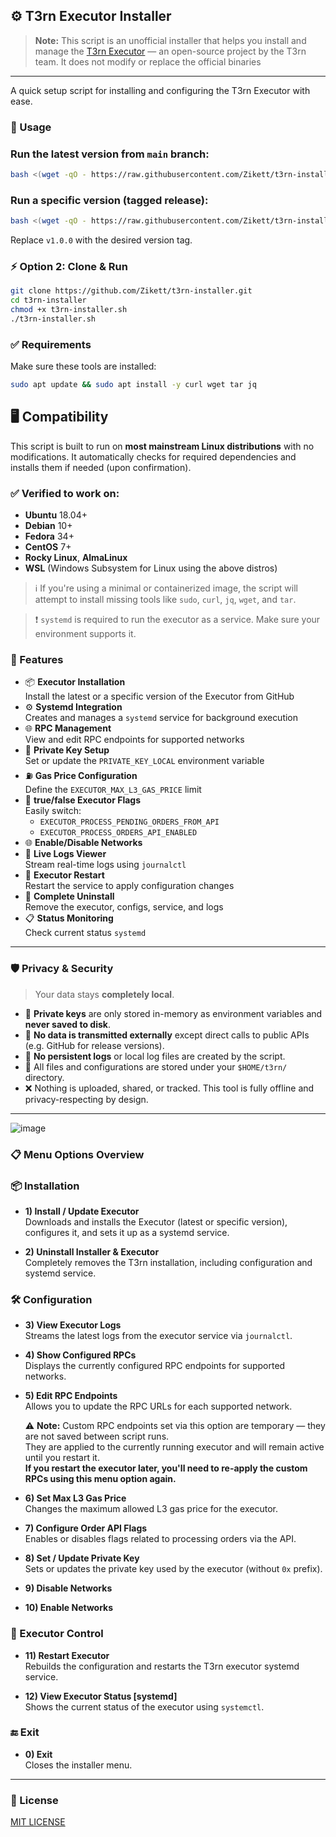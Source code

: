 ## ⚙️ T3rn Executor Installer

> **Note:** This script is an unofficial installer that helps you install and manage the [T3rn Executor](https://github.com/t3rn/executor-release) — an open-source project by the T3rn team.
> It does not modify or replace the official binaries
---

A quick setup script for installing and configuring the T3rn Executor with ease.

### 🚀 Usage

### Run the latest version from `main` branch:
```bash
bash <(wget -qO - https://raw.githubusercontent.com/Zikett/t3rn-installer/main/t3rn-installer.sh)
```

### Run a specific version (tagged release):
```bash
bash <(wget -qO - https://raw.githubusercontent.com/Zikett/t3rn-installer/v1.0.0/t3rn-installer.sh)
```

Replace `v1.0.0` with the desired version tag.

### ⚡ Option 2: Clone & Run

```bash
git clone https://github.com/Zikett/t3rn-installer.git
cd t3rn-installer
chmod +x t3rn-installer.sh
./t3rn-installer.sh
```

### ✅ Requirements

Make sure these tools are installed:

```bash
sudo apt update && sudo apt install -y curl wget tar jq
```
## 🖥️ Compatibility

This script is built to run on **most mainstream Linux distributions** with no modifications. It automatically checks for required dependencies and installs them if needed (upon confirmation).

### ✅ Verified to work on:
- **Ubuntu** 18.04+
- **Debian** 10+
- **Fedora** 34+
- **CentOS** 7+
- **Rocky Linux**, **AlmaLinux**
- **WSL** (Windows Subsystem for Linux using the above distros)

> ℹ️ If you're using a minimal or containerized image, the script will attempt to install missing tools like `sudo`, `curl`, `jq`, `wget`, and `tar`.

> ❗ `systemd` is required to run the executor as a service. Make sure your environment supports it.

### 🚀 Features

- 📦 **Executor Installation**  
  Install the latest or a specific version of the Executor from GitHub
- ⚙️ **Systemd Integration**  
  Creates and manages a `systemd` service for background execution
- 🌐 **RPC Management**  
  View and edit RPC endpoints for supported networks
- 🔐 **Private Key Setup**  
  Set or update the `PRIVATE_KEY_LOCAL` environment variable
- ⛽ **Gas Price Configuration**  
  Define the `EXECUTOR_MAX_L3_GAS_PRICE` limit
- 🧠 **true/false Executor Flags**  
  Easily switch:
  - `EXECUTOR_PROCESS_PENDING_ORDERS_FROM_API`
  - `EXECUTOR_PROCESS_ORDERS_API_ENABLED`
- 🌐 **Enable/Disable Networks**
- 📜 **Live Logs Viewer**  
  Stream real-time logs using `journalctl`
- 🔁 **Executor Restart**  
  Restart the service to apply configuration changes
- 🧹 **Complete Uninstall**  
  Remove the executor, configs, service, and logs
- 📋 **Status Monitoring**  
  Check current status `systemd`

---

### 🛡️ Privacy & Security

> Your data stays **completely local**.

- 🔐 **Private keys** are only stored in-memory as environment variables and **never saved to disk**.
- 📡 **No data is transmitted externally** except direct calls to public APIs (e.g. GitHub for release versions).
- 📝 **No persistent logs** or local log files are created by the script.
- 📁 All files and configurations are stored under your `$HOME/t3rn/` directory.
- ❌ Nothing is uploaded, shared, or tracked. This tool is fully offline and privacy-respecting by design.

---
![image](https://github.com/user-attachments/assets/6cc59c8c-ef48-4790-8d79-77f935d17b48)

### 📋 Menu Options Overview

### 📦 Installation
- **1) Install / Update Executor**  
  Downloads and installs the Executor (latest or specific version), configures it, and sets it up as a systemd service.

- **2) Uninstall Installer & Executor**  
  Completely removes the T3rn installation, including configuration and systemd service.

### 🛠️ Configuration

- **3) View Executor Logs**  
  Streams the latest logs from the executor service via `journalctl`.

- **4) Show Configured RPCs**  
  Displays the currently configured RPC endpoints for supported networks.

- **5) Edit RPC Endpoints**  
  Allows you to update the RPC URLs for each supported network.
  
  ⚠️ **Note:** Custom RPC endpoints set via this option are temporary — they are not saved between script runs.  
  They are applied to the currently running executor and will remain active until you restart it.  
  **If you restart the executor later, you'll need to re-apply the custom RPCs using this menu option again.**

- **6) Set Max L3 Gas Price**  
  Changes the maximum allowed L3 gas price for the executor.

- **7) Configure Order API Flags**  
  Enables or disables flags related to processing orders via the API.

- **8) Set / Update Private Key**  
  Sets or updates the private key used by the executor (without `0x` prefix).

- **9) Disable Networks**

- **10) Enable Networks**

### 🔁 Executor Control

- **11) Restart Executor**  
  Rebuilds the configuration and restarts the T3rn executor systemd service.

- **12) View Executor Status [systemd]**  
  Shows the current status of the executor using `systemctl`.

### 🔚 Exit
- **0) Exit**  
  Closes the installer menu.

---

### 📄 License

[MIT LICENSE](./LICENSE)
